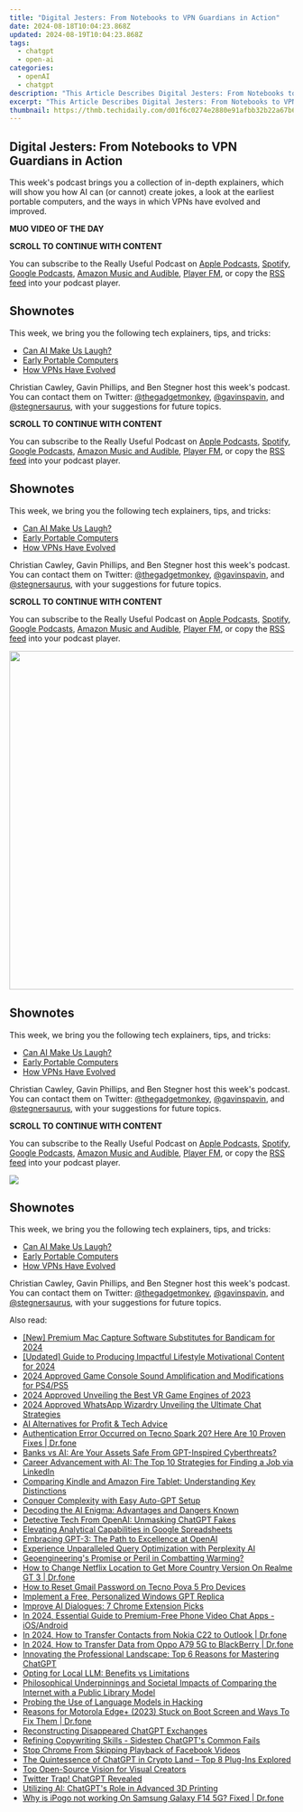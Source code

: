```yaml
---
title: "Digital Jesters: From Notebooks to VPN Guardians in Action"
date: 2024-08-18T10:04:23.868Z
updated: 2024-08-19T10:04:23.868Z
tags:
  - chatgpt
  - open-ai
categories:
  - openAI
  - chatgpt
description: "This Article Describes Digital Jesters: From Notebooks to VPN Guardians in Action"
excerpt: "This Article Describes Digital Jesters: From Notebooks to VPN Guardians in Action"
thumbnail: https://thmb.techidaily.com/d01f6c0274e2880e91afbb32b22a67b6646c0f35efcd7b7e4395e6722afaacb2.jpg
---
```


## Digital Jesters: From Notebooks to VPN Guardians in Action

 This week's podcast brings you a collection of in-depth explainers, which will show you how AI can (or cannot) create jokes, a look at the earliest portable computers, and the ways in which VPNs have evolved and improved.

**MUO VIDEO OF THE DAY**

**SCROLL TO CONTINUE WITH CONTENT**

 You can subscribe to the Really Useful Podcast on [Apple Podcasts](https://podcasts.apple.com/gb/podcast/the-really-useful-podcast/id1437847131?mt=2), [Spotify](https://open.spotify.com/show/283gDxLd6OTNEpRq6tN7ha), [Google Podcasts](https://www.google.com/podcasts?feed=aHR0cHM6Ly9hbmNob3IuZm0vcy8zMWJlNDcwL3BvZGNhc3QvcnNz), [Amazon Music and Audible](https://music.amazon.co.uk/podcasts/20ab73d4-5da2-46c7-a17f-dc6eb39bdb48/The-Really-Useful-Podcast), [Player FM](https://player.fm/series/the-really-useful-podcast-2491856), or copy the [RSS feed](https://feeds.transistor.fm/the-really-useful-podcast) into your podcast player.

## Shownotes

 This week, we bring you the following tech explainers, tips, and tricks:

* [Can AI Make Us Laugh?](https://www.makeuseof.com/can-ai-make-us-laugh/)
* [Early Portable Computers](https://www.makeuseof.com/who-invented-the-laptop-early-portable-computers-that-kickstarted-mobile-working/)
* [How VPNs Have Evolved](https://www.makeuseof.com/vpn-evolution-ways-vpns-have-become-even-more-private/)

 Christian Cawley, Gavin Phillips, and Ben Stegner host this week's podcast. You can contact them on Twitter: [@thegadgetmonkey](https://twitter.com/thegadgetmonkey), [@gavinspavin](https://twitter.com/gavinspavin), and [@stegnersaurus](https://twitter.com/stegnersaurus), with your suggestions for future topics.

**SCROLL TO CONTINUE WITH CONTENT**

 You can subscribe to the Really Useful Podcast on [Apple Podcasts](https://podcasts.apple.com/gb/podcast/the-really-useful-podcast/id1437847131?mt=2), [Spotify](https://open.spotify.com/show/283gDxLd6OTNEpRq6tN7ha), [Google Podcasts](https://www.google.com/podcasts?feed=aHR0cHM6Ly9hbmNob3IuZm0vcy8zMWJlNDcwL3BvZGNhc3QvcnNz), [Amazon Music and Audible](https://music.amazon.co.uk/podcasts/20ab73d4-5da2-46c7-a17f-dc6eb39bdb48/The-Really-Useful-Podcast), [Player FM](https://player.fm/series/the-really-useful-podcast-2491856), or copy the [RSS feed](https://feeds.transistor.fm/the-really-useful-podcast) into your podcast player.

## Shownotes

 This week, we bring you the following tech explainers, tips, and tricks:

* [Can AI Make Us Laugh?](https://www.makeuseof.com/can-ai-make-us-laugh/)
* [Early Portable Computers](https://www.makeuseof.com/who-invented-the-laptop-early-portable-computers-that-kickstarted-mobile-working/)
* [How VPNs Have Evolved](https://www.makeuseof.com/vpn-evolution-ways-vpns-have-become-even-more-private/)

 Christian Cawley, Gavin Phillips, and Ben Stegner host this week's podcast. You can contact them on Twitter: [@thegadgetmonkey](https://twitter.com/thegadgetmonkey), [@gavinspavin](https://twitter.com/gavinspavin), and [@stegnersaurus](https://twitter.com/stegnersaurus), with your suggestions for future topics.

**SCROLL TO CONTINUE WITH CONTENT**

 You can subscribe to the Really Useful Podcast on [Apple Podcasts](https://podcasts.apple.com/gb/podcast/the-really-useful-podcast/id1437847131?mt=2), [Spotify](https://open.spotify.com/show/283gDxLd6OTNEpRq6tN7ha), [Google Podcasts](https://www.google.com/podcasts?feed=aHR0cHM6Ly9hbmNob3IuZm0vcy8zMWJlNDcwL3BvZGNhc3QvcnNz), [Amazon Music and Audible](https://music.amazon.co.uk/podcasts/20ab73d4-5da2-46c7-a17f-dc6eb39bdb48/The-Really-Useful-Podcast), [Player FM](https://player.fm/series/the-really-useful-podcast-2491856), or copy the [RSS feed](https://feeds.transistor.fm/the-really-useful-podcast) into your podcast player.

<!-- affiliate ads begin -->
<a href="https://appsumo.8odi.net/c/5597632/2082541/7443" target="_top" id="2082541"><img src="//a.impactradius-go.com/display-ad/7443-2082541" border="0" alt="" width="1200" height="600"/></a><img height="0" width="0" src="https://appsumo.8odi.net/i/5597632/2082541/7443" style="position:absolute;visibility:hidden;" border="0" />
<!-- affiliate ads end -->
## Shownotes

 This week, we bring you the following tech explainers, tips, and tricks:

* [Can AI Make Us Laugh?](https://www.makeuseof.com/can-ai-make-us-laugh/)
* [Early Portable Computers](https://www.makeuseof.com/who-invented-the-laptop-early-portable-computers-that-kickstarted-mobile-working/)
* [How VPNs Have Evolved](https://www.makeuseof.com/vpn-evolution-ways-vpns-have-become-even-more-private/)

 Christian Cawley, Gavin Phillips, and Ben Stegner host this week's podcast. You can contact them on Twitter: [@thegadgetmonkey](https://twitter.com/thegadgetmonkey), [@gavinspavin](https://twitter.com/gavinspavin), and [@stegnersaurus](https://twitter.com/stegnersaurus), with your suggestions for future topics.

**SCROLL TO CONTINUE WITH CONTENT**

 You can subscribe to the Really Useful Podcast on [Apple Podcasts](https://podcasts.apple.com/gb/podcast/the-really-useful-podcast/id1437847131?mt=2), [Spotify](https://open.spotify.com/show/283gDxLd6OTNEpRq6tN7ha), [Google Podcasts](https://www.google.com/podcasts?feed=aHR0cHM6Ly9hbmNob3IuZm0vcy8zMWJlNDcwL3BvZGNhc3QvcnNz), [Amazon Music and Audible](https://music.amazon.co.uk/podcasts/20ab73d4-5da2-46c7-a17f-dc6eb39bdb48/The-Really-Useful-Podcast), [Player FM](https://player.fm/series/the-really-useful-podcast-2491856), or copy the [RSS feed](https://feeds.transistor.fm/the-really-useful-podcast) into your podcast player.

<!-- affiliate ads begin -->
<a href="https://store.massmailsoftware.com/order/checkout.php?PRODS=2069351&QTY=1&AFFILIATE=108875&CART=1"><img src="https://secure.avangate.com/images/merchant/dc87c13749315c7217cdc4ac692e704c/banera_for_partners-24_%282%29.jpg" border="0"></a>
<!-- affiliate ads end -->
## Shownotes

 This week, we bring you the following tech explainers, tips, and tricks:

* [Can AI Make Us Laugh?](https://www.makeuseof.com/can-ai-make-us-laugh/)
* [Early Portable Computers](https://www.makeuseof.com/who-invented-the-laptop-early-portable-computers-that-kickstarted-mobile-working/)
* [How VPNs Have Evolved](https://www.makeuseof.com/vpn-evolution-ways-vpns-have-become-even-more-private/)

 Christian Cawley, Gavin Phillips, and Ben Stegner host this week's podcast. You can contact them on Twitter: [@thegadgetmonkey](https://twitter.com/thegadgetmonkey), [@gavinspavin](https://twitter.com/gavinspavin), and [@stegnersaurus](https://twitter.com/stegnersaurus), with your suggestions for future topics.


<ins class="adsbygoogle"
     style="display:block"
     data-ad-format="autorelaxed"
     data-ad-client="ca-pub-7571918770474297"
     data-ad-slot="1223367746"></ins>



<ins class="adsbygoogle"
     style="display:block"
     data-ad-client="ca-pub-7571918770474297"
     data-ad-slot="8358498916"
     data-ad-format="auto"
     data-full-width-responsive="true"></ins>

<span class="atpl-alsoreadstyle">Also read:</span>
<div><ul>
<li><a href="https://remote-screen-capture.techidaily.com/new-premium-mac-capture-software-substitutes-for-bandicam-for-2024/"><u>[New] Premium Mac Capture Software Substitutes for Bandicam for 2024</u></a></li>
<li><a href="https://eaxpv-info.techidaily.com/updated-guide-to-producing-impactful-lifestyle-motivational-content-for-2024/"><u>[Updated] Guide to Producing Impactful Lifestyle Motivational Content for 2024</u></a></li>
<li><a href="https://some-knowledge.techidaily.com/2024-approved-game-console-sound-amplification-and-modifications-for-ps4ps5/"><u>2024 Approved  Game Console Sound Amplification and Modifications for PS4/PS5</u></a></li>
<li><a href="https://some-approaches.techidaily.com/2024-approved-unveiling-the-best-vr-game-engines-of-2023/"><u>2024 Approved  Unveiling the Best VR Game Engines of 2023</u></a></li>
<li><a href="https://fox-boxes.techidaily.com/2024-approved-whatsapp-wizardry-unveiling-the-ultimate-chat-strategies/"><u>2024 Approved  WhatsApp Wizardry  Unveiling the Ultimate Chat Strategies</u></a></li>
<li><a href="https://tech-savvy.techidaily.com/ai-alternatives-for-profit-and-tech-advice/"><u>AI Alternatives for Profit & Tech Advice</u></a></li>
<li><a href="https://howto.techidaily.com/authentication-error-occurred-on-tecno-spark-20-here-are-10-proven-fixes-drfone-by-drfone-fix-android-problems-fix-android-problems/"><u>Authentication Error Occurred on Tecno Spark 20? Here Are 10 Proven Fixes | Dr.fone</u></a></li>
<li><a href="https://tech-savvy.techidaily.com/banks-vs-ai-are-your-assets-safe-from-gpt-inspired-cyberthreats/"><u>Banks vs AI: Are Your Assets Safe From GPT-Inspired Cyberthreats?</u></a></li>
<li><a href="https://tech-savvy.techidaily.com/career-advancement-with-ai-the-top-10-strategies-for-finding-a-job-via-linkedin/"><u>Career Advancement with AI: The Top 10 Strategies for Finding a Job via LinkedIn</u></a></li>
<li><a href="https://buynow-info.techidaily.com/comparing-kindle-and-amazon-fire-tablet-understanding-key-distinctions/"><u>Comparing Kindle and Amazon Fire Tablet: Understanding Key Distinctions</u></a></li>
<li><a href="https://tech-savvy.techidaily.com/conquer-complexity-with-easy-auto-gpt-setup/"><u>Conquer Complexity with Easy Auto-GPT Setup</u></a></li>
<li><a href="https://tech-savvy.techidaily.com/decoding-the-ai-enigma-advantages-and-dangers-known/"><u>Decoding the AI Enigma: Advantages and Dangers Known</u></a></li>
<li><a href="https://tech-savvy.techidaily.com/detective-tech-from-openai-unmasking-chatgpt-fakes/"><u>Detective Tech From OpenAI: Unmasking ChatGPT Fakes</u></a></li>
<li><a href="https://tech-savvy.techidaily.com/elevating-analytical-capabilities-in-google-spreadsheets/"><u>Elevating Analytical Capabilities in Google Spreadsheets</u></a></li>
<li><a href="https://tech-savvy.techidaily.com/embracing-gpt-3-the-path-to-excellence-at-openai/"><u>Embracing GPT-3: The Path to Excellence at OpenAI</u></a></li>
<li><a href="https://tech-savvy.techidaily.com/experience-unparalleled-query-optimization-with-perplexity-ai/"><u>Experience Unparalleled Query Optimization with Perplexity AI</u></a></li>
<li><a href="https://tech-savvy.techidaily.com/geoengineerings-promise-or-peril-in-combatting-warming/"><u>Geoengineering's Promise or Peril in Combatting Warming?</u></a></li>
<li><a href="https://fake-location.techidaily.com/how-to-change-netflix-location-to-get-more-country-version-on-realme-gt-3-drfone-by-drfone-virtual-android/"><u>How to Change Netflix Location to Get More Country Version On Realme GT 3 | Dr.fone</u></a></li>
<li><a href="https://unlock-android.techidaily.com/how-to-reset-gmail-password-on-tecno-pova-5-pro-devices-by-drfone-android/"><u>How to Reset Gmail Password on Tecno Pova 5 Pro Devices</u></a></li>
<li><a href="https://tech-savvy.techidaily.com/implement-a-free-personalized-windows-gpt-replica/"><u>Implement a Free, Personalized Windows GPT Replica</u></a></li>
<li><a href="https://tech-savvy.techidaily.com/improve-ai-dialogues-7-chrome-extension-picks/"><u>Improve AI Dialogues: 7 Chrome Extension Picks</u></a></li>
<li><a href="https://screen-mirroring-recording.techidaily.com/in-2024-essential-guide-to-premium-free-phone-video-chat-apps-iosandroid/"><u>In 2024, Essential Guide to Premium-Free Phone Video Chat Apps - iOS/Android</u></a></li>
<li><a href="https://android-transfer.techidaily.com/in-2024-how-to-transfer-contacts-from-nokia-c22-to-outlook-drfone-by-drfone-transfer-from-android-transfer-from-android/"><u>In 2024, How to Transfer Contacts from Nokia C22 to Outlook | Dr.fone</u></a></li>
<li><a href="https://android-transfer.techidaily.com/in-2024-how-to-transfer-data-from-oppo-a79-5g-to-blackberry-drfone-by-drfone-transfer-from-android-transfer-from-android/"><u>In 2024, How to Transfer Data from Oppo A79 5G to BlackBerry | Dr.fone</u></a></li>
<li><a href="https://tech-savvy.techidaily.com/innovating-the-professional-landscape-top-6-reasons-for-mastering-chatgpt/"><u>Innovating the Professional Landscape: Top 6 Reasons for Mastering ChatGPT</u></a></li>
<li><a href="https://tech-savvy.techidaily.com/opting-for-local-llm-benefits-vs-limitations/"><u>Opting for Local LLM: Benefits vs Limitations</u></a></li>
<li><a href="https://tech-savvy.techidaily.com/philosophical-underpinnings-and-societal-impacts-of-comparing-the-internet-with-a-public-library-model/"><u>Philosophical Underpinnings and Societal Impacts of Comparing the Internet with a Public Library Model</u></a></li>
<li><a href="https://tech-savvy.techidaily.com/probing-the-use-of-language-models-in-hacking/"><u>Probing the Use of Language Models in Hacking</u></a></li>
<li><a href="https://fix-guide.techidaily.com/reasons-for-motorola-edgeplus-2023-stuck-on-boot-screen-and-ways-to-fix-them-drfone-by-drfone-fix-android-problems-fix-android-problems/"><u>Reasons for Motorola Edge+ (2023) Stuck on Boot Screen and Ways To Fix Them | Dr.fone</u></a></li>
<li><a href="https://tech-savvy.techidaily.com/reconstructing-disappeared-chatgpt-exchanges/"><u>Reconstructing Disappeared ChatGPT Exchanges</u></a></li>
<li><a href="https://tech-savvy.techidaily.com/refining-copywriting-skills-sidestep-chatgpts-common-fails/"><u>Refining Copywriting Skills - Sidestep ChatGPT's Common Fails</u></a></li>
<li><a href="https://facebook-videos.techidaily.com/stop-chrome-from-skipping-playback-of-facebook-videos/"><u>Stop Chrome From Skipping Playback of Facebook Videos</u></a></li>
<li><a href="https://tech-savvy.techidaily.com/the-quintessence-of-chatgpt-in-crypto-land-top-8-plug-ins-explored/"><u>The Quintessence of ChatGPT in Crypto Land – Top 8 Plug-Ins Explored</u></a></li>
<li><a href="https://tech-savvy.techidaily.com/top-open-source-vision-for-visual-creators/"><u>Top Open-Source Vision for Visual Creators</u></a></li>
<li><a href="https://tech-savvy.techidaily.com/twitter-trap-chatgpt-revealed/"><u>Twitter Trap! ChatGPT Revealed</u></a></li>
<li><a href="https://tech-savvy.techidaily.com/utilizing-ai-chatgpts-role-in-advanced-3d-printing/"><u>Utilizing AI: ChatGPT's Role in Advanced 3D Printing</u></a></li>
<li><a href="https://change-location.techidaily.com/why-is-ipogo-not-working-on-samsung-galaxy-f14-5g-fixed-drfone-by-drfone-virtual-android/"><u>Why is iPogo not working On Samsung Galaxy F14 5G? Fixed | Dr.fone</u></a></li>
</ul></div>

